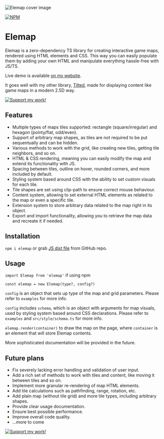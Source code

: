 ![Elemap cover image](https://anbeeld.com/images/elemap-cover.jpg)

[![NPM](https://img.shields.io/npm/v/elemap?label=NPM)](https://www.npmjs.com/package/elemap)

# Elemap

Elemap is a zero-dependency TS library for creating interactive game maps, rendered using HTML elements and CSS. This way you can easily populate them by adding your own HTML and manipulate everything hassle-free with JS/TS.

Live demo is available [on my website](https://anbeeld.com/elemap).

It goes well with my other library, [Tilted](https://github.com/anbeeld/Tilted), made for displaying content like game maps in a modern 2.5D way.

[![Support my work!](https://anbeeld.com/images/support.jpg)](https://anbeeld.com/support)

## Features

- Multiple types of maps tiles supported: rectangle (square/irregular) and hexagon (pointy/flat, odd/even).
- Support of arbitrary map shapes, as tiles are not required to be put sequentually and can be hidden.
- Various methods to work with the grid, like creating new tiles, getting tile neighbors, and so on.
- HTML & CSS rendering, meaning you can easily modify the map and extend its functionality with JS.
- Spacing between tiles, outline on hover, rounded corners, and more included by default.
- Styling system based around CSS with the ability to set custom visuals for each tile.
- Tile shapes are set using clip-path to ensure correct mouse behaviour.
- Content system, allowing to set external HTML elements as related to the map or even a specific tile.
- Extension system to store arbitrary data related to the map right in its object.
- Export and import functionality, allowing you to retrieve the map data and recreate it if needed.

## Installation

`npm i elemap` or grab [JS dist file](https://github.com/Anbeeld/Elemap/tree/main/dist) from GitHub repo.

## Usage

`import Elemap from 'elemap'` if using npm

`const elemap = new Elemap(type?, config?)`

`config` is an object that sets up type of the map and grid parameters. Please refer to `examples` for more info.

`config` includes `schema`, which is an object with arguments for map visuals, used by styling system based around CSS declarations. Please refer to `examples` and `src/style/schema.ts` for more info.

`elemap.render(container)` to draw the map on the page, where `container` is an element that will store Elemap contents.

More sophisticated documentation will be provided in the future.

## Future plans

- Fix severely lacking error handling and validation of user input.
- Add a rich set of methods to work with tiles and content, like moving it between tiles and so on.
- Implement more granular re-rendering of map HTML elements.
- Add tile calculations such as pathfinding, range, rotation, etc.
- Add plain map (without tile grid) and more tile types, including arbitrary shapes.
- Provide clear usage documentation.
- Ensure best possible performance.
- Improve overall code quality.
- ...more to come

[![Support my work!](https://anbeeld.com/images/support.jpg)](https://anbeeld.com/support)